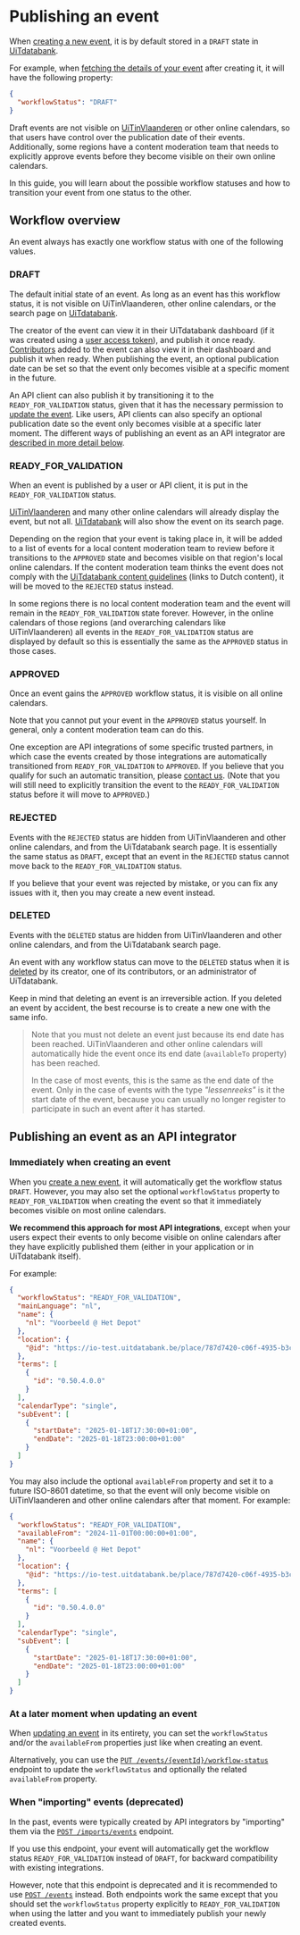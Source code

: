 # Publishing an event

When [creating a new event](./create.md), it is by default stored in a `DRAFT` state in [UiTdatabank](https://www.uitdatabank.be). 

For example, when [fetching the details of your event](/reference/entry.json/paths/~1events~1{eventId}/get) after creating it, it will have the following property:

```json
{
  "workflowStatus": "DRAFT"
}
```

Draft events are not visible on [UiTinVlaanderen](https://www.uitinvlaanderen.be) or other online calendars, so that users have control over the publication date of their events. Additionally, some regions have a content moderation team that needs to explicitly approve events before they become visible on their own online calendars.

In this guide, you will learn about the possible workflow statuses and how to transition your event from one status to the other.

## Workflow overview

An event always has exactly one workflow status with one of the following values.

### DRAFT

The default initial state of an event. As long as an event has this workflow status, it is not visible on UiTinVlaanderen, other online calendars, or the search page on [UiTdatabank](https://www.uitdatabank.be).

The creator of the event can view it in their UiTdatabank dashboard (if it was created using a [user access token](https://docs.publiq.be/docs/authentication/methods/user-access-token)), and publish it once ready. [Contributors](../shared/contributors.md) added to the event can also view it in their dashboard and publish it when ready. When publishing the event, an optional publication date can be set so that the event only becomes visible at a specific moment in the future.

An API client can also publish it by transitioning it to the `READY_FOR_VALIDATION` status, given that it has the necessary permission to [update the event](./update.md). Like users, API clients can also specify an optional publication date so the event only becomes visible at a specific later moment. The different ways of publishing an event as an API integrator are [described in more detail below](#publishing-an-event-as-an-api-integrator).

### READY_FOR_VALIDATION

When an event is published by a user or API client, it is put in the `READY_FOR_VALIDATION` status.

[UiTinVlaanderen](https://www.uitinvlaanderen.be) and many other online calendars will already display the event, but not all. [UiTdatabank](https://www.uitdatabank.be) will also show the event on its search page.

Depending on the region that your event is taking place in, it will be added to a list of events for a local content moderation team to review before it transitions to the `APPROVED` state and becomes visible on that region's local online calendars. If the content moderation team thinks the event does not comply with the [UiTdatabank content guidelines](https://helpdesk.publiq.be/hc/nl/articles/360008702459-Welke-activiteiten-mag-ik-invoeren-in-UiTdatabank-) (links to Dutch content), it will be moved to the `REJECTED` status instead.

In some regions there is no local content moderation team and the event will remain in the `READY_FOR_VALIDATION` state forever. However, in the online calendars of those regions (and overarching calendars like UiTinVlaanderen) all events in the `READY_FOR_VALIDATION` status are displayed by default so this is essentially the same as the `APPROVED` status in those cases.

### APPROVED

Once an event gains the `APPROVED` workflow status, it is visible on all online calendars.

Note that you cannot put your event in the `APPROVED` status yourself. In general, only a content moderation team can do this.

One exception are API integrations of some specific trusted partners, in which case the events created by those integrations are automatically transitioned from `READY_FOR_VALIDATION` to `APPROVED`. If you believe that you qualify for such an automatic transition, please [contact us](https://docs.publiq.be/#contact-us). (Note that you will still need to explicitly transition the event to the `READY_FOR_VALIDATION` status before it will move to `APPROVED`.)

### REJECTED

Events with the `REJECTED` status are hidden from UiTinVlaanderen and other online calendars, and from the UiTdatabank search page. It is essentially the same status as `DRAFT`, except that an event in the `REJECTED` status cannot move back to the `READY_FOR_VALIDATION` status.

If you believe that your event was rejected by mistake, or you can fix any issues with it, then you may create a new event instead.

### DELETED

Events with the `DELETED` status are hidden from UiTinVlaanderen and other online calendars, and from the UiTdatabank search page.

An event with any workflow status can move to the `DELETED` status when it is [deleted](./delete.md) by its creator, one of its contributors, or an administrator of UiTdatabank.

Keep in mind that deleting an event is an irreversible action. If you deleted an event by accident, the best recourse is to create a new one with the same info.

> Note that you must not delete an event just because its end date has been reached. UiTinVlaanderen and other online calendars will automatically hide the event once its end date (`availableTo` property) has been reached. 
>
> In the case of most events, this is the same as the end date of the event. Only in the case of events with the type *"lessenreeks"* is it the start date of the event, because you can usually no longer register to participate in such an event after it has started.

## Publishing an event as an API integrator

### Immediately when creating an event

When you [create a new event](./create.md), it will automatically get the workflow status `DRAFT`. However, you may also set the optional `workflowStatus` property to `READY_FOR_VALIDATION` when creating the event so that it immediately becomes visible on most online calendars.

**We recommend this approach for most API integrations**, except when your users expect their events to only become visible on online calendars after they have explicitly published them (either in your application or in UiTdatabank itself).

For example:
```json
{
  "workflowStatus": "READY_FOR_VALIDATION",
  "mainLanguage": "nl",
  "name": {
    "nl": "Voorbeeld @ Het Depot"
  },
  "location": {
    "@id": "https://io-test.uitdatabank.be/place/787d7420-c06f-4935-b3c5-5cd5a1276796"
  },
  "terms": [
    {
      "id": "0.50.4.0.0"
    }
  ],
  "calendarType": "single",
  "subEvent": [
    {
      "startDate": "2025-01-18T17:30:00+01:00",
      "endDate": "2025-01-18T23:00:00+01:00"
    }
  ]
}
```

You may also include the optional `availableFrom` property and set it to a future ISO-8601 datetime, so that the event will only become visible on UiTinVlaanderen and other online calendars after that moment. For example:

```json
{
  "workflowStatus": "READY_FOR_VALIDATION",
  "availableFrom": "2024-11-01T00:00:00+01:00",
  "name": {
    "nl": "Voorbeeld @ Het Depot"
  },
  "location": {
    "@id": "https://io-test.uitdatabank.be/place/787d7420-c06f-4935-b3c5-5cd5a1276796"
  },
  "terms": [
    {
      "id": "0.50.4.0.0"
    }
  ],
  "calendarType": "single",
  "subEvent": [
    {
      "startDate": "2025-01-18T17:30:00+01:00",
      "endDate": "2025-01-18T23:00:00+01:00"
    }
  ]
}
```

### At a later moment when updating an event

When [updating an event](./update.md) in its entirety, you can set the `workflowStatus` and/or the `availableFrom` properties just like when creating an event.

Alternatively, you can use the [`PUT /events/{eventId}/workflow-status`](/reference/entry.json/paths/~1events~1{eventId}~1workflow-status/put) endpoint to update the `workflowStatus` and optionally the related `availableFrom` property.

### When "importing" events (deprecated)

In the past, events were typically created by API integrators by "importing" them via the [`POST /imports/events`](/reference/entry.json/paths/~1imports~1events~1{eventId}/post) endpoint.

If you use this endpoint, your event will automatically get the workflow status `READY_FOR_VALIDATION` instead of `DRAFT`, for backward compatibility with existing integrations.

However, note that this endpoint is deprecated and it is recommended to use [`POST /events`](/reference/entry.json/paths/~1events/post) instead. Both endpoints work the same except that you should set the `workflowStatus` property explicitly to `READY_FOR_VALIDATION` when using the latter and you want to immediately publish your newly created events.
